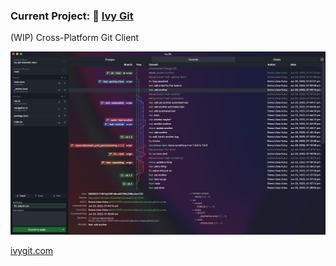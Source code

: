 ### Current Project: 🍃 [Ivy Git](https://ivygit.com/)

(WIP) Cross-Platform Git Client

<img src="ivy-git.png" alt="Screenshot of Ivy Git" />

[ivygit.com](https://ivygit.com/)
